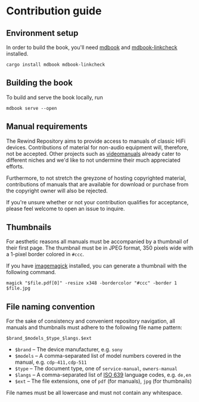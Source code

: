 # Contribution guide

## Environment setup

In order to build the book, you'll need [mdbook] and [mdbook-linkcheck]
installed.

```shell
cargo install mdbook mdbook-linkcheck
```

## Building the book

To build and serve the book locally, run

```shell
mdbook serve --open
```

## Manual requirements

The Rewind Repository aims to provide access to manuals of classic HiFi
devices. Contributions of material for non-audio equipment will, therefore,
not be accepted. Other projects such as [videomanuals] already cater to
different niches and we'd like to not undermine their much appreciated efforts.

Furthermore, to not stretch the greyzone of hosting copyrighted material,
contributions of manuals that are available for download or purchase from the
copyright owner will also be rejected.

If you're unsure whether or not your contribution qualifies for acceptance,
please feel welcome to open an issue to inquire.

## Thumbnails

For aesthetic reasons all manuals must be accompanied by a thumbnail of their
first page. The thumbnail must be in JPEG format, 350 pixels wide with a
1-pixel border colored in `#ccc`.

If you have [imagemagick] installed, you can generate a thumbnail with the
following command.

```shell
magick "$file.pdf[0]" -resize x348 -bordercolor "#ccc" -border 1 $file.jpg
```

## File naming convention

For the sake of consistency and convenient repository navigation, all manuals
and thumbnails must adhere to the following file name pattern:

```
$brand_$models_$type_$langs.$ext
```

- `$brand` – The device manufacturer, e.g. `sony`
- `$models` – A comma-separated list of model numbers covered in the manual,
  e.g. `cdp-411,cdp-511`
- `$type` – The document type, one of `service-manual`, `owners-manual`
- `$langs` – A comma-separated list of [ISO 639] language codes, e.g. `de,en`
- `$ext` – The file extensions, one of `pdf` (for manuals), `jpg` (for
  thumbnails)

File names must be all lowercase and must not contain any whitespace.

[ISO 639]: https://en.wikipedia.org/wiki/List_of_ISO_639_language_codes
[imagemagick]: https://imagemagick.org
[mdbook]: https://github.com/rust-lang/mdBook
[mdbook-linkcheck]: https://github.com/Michael-F-Bryan/mdbook-linkcheck
[videomanuals]: https://github.com/Syntonie/videomanuals

